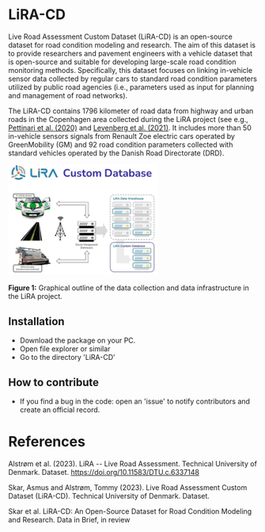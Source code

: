 # LiRA-CD
Live Road Assessment Custom Dataset (LiRA-CD) is an open-source dataset for road condition modeling and research. The aim of this dataset is to provide researchers and pavement engineers with a vehicle dataset that is open-source and suitable for developing large-scale road condition monitoring methods. Specifically, this dataset focuses on linking in-vehicle sensor data collected by regular cars to standard road condition parameters utilized by public road agencies (i.e., parameters used as input for planning and management of road networks). 

The LiRA-CD contains 1796 kilometer of road data from highway and urban roads in the Copenhagen area collected during the LiRA project (see e.g., [Pettinari et al. (2020)](https://lira-project.dk/) and [Levenberg et al. (2021)](https://doi.org/10.1177/03611981211016852). It includes more than 50 in-vehicle sensors signals from Renault Zoe electric cars operated by GreenMobility (GM) and 92 road condition parameters collected with standard vehicles operated by the Danish Road Directorate (DRD).

<div>
<img src="images/dataset_overview.jpg" width="60%">
</div>
<p>
 <b>Figure 1:</b> Graphical outline of the data collection and data infrastructure in the LiRA project. 
</p>

## 


## Installation
* Download the package on your PC.
* Open file explorer or similar
* Go to the directory 'LiRA-CD'

## How to contribute
*	If you find a bug in the code: open an 'issue' to notify contributors and create an official record.

# References
Alstrøm et al. (2023). LiRA -- Live Road Assessment. Technical University of Denmark. Dataset. https://doi.org/10.11583/DTU.c.6337148 

Skar, Asmus and Alstrøm, Tommy (2023). Live Road Assessment Custom Dataset (LiRA-CD). Technical University of Denmark. Dataset.

Skar et al. LiRA-CD: An Open-Source Dataset for Road Condition Modeling and Research. Data in Brief, in review
